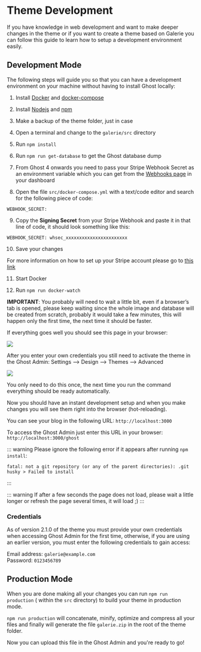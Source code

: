# Theme Development

If you have knowledge in web development and want to make deeper changes in the theme or if you want to create a theme based on Galerie you can follow this guide to learn how to setup a development environment easily.

## Development Mode

The following steps will guide you so that you can have a development environment on your machine without having to install Ghost locally:

1. Install [Docker](https://docs.docker.com/get-docker/) and [docker-compose](https://docs.docker.com/compose/install/)

2. Install [Nodejs](https://nodejs.org/en/download/) and [npm](https://www.npmjs.com/get-npm)

3. Make a backup of the theme folder, just in case

4. Open a terminal and change to the `galerie/src` directory

5. Run `npm install`

6. Run `npm run get-database` to get the Ghost database dump

7. From Ghost 4 onwards you need to pass your Stripe Webhook Secret as an environment variable which you can get from the [Webhooks page](https://dashboard.stripe.com/webhooks) in your dashboard

8. Open the file `src/docker-compose.yml` with a text/code editor and search for the following piece of code:

```
WEBHOOK_SECRET:
```

9. Copy the **Signing Secret** from your Stripe Webhook and paste it in that line of code, it should look something like this:

```
WEBHOOK_SECRET: whsec_xxxxxxxxxxxxxxxxxxxxxxx
```

10. Save your changes

For more information on how to set up your Stripe account please go to [this link](https://ghost.org/help/setup-members/)

11. Start Docker

12. Run `npm run docker-watch`

**IMPORTANT**: You probably will need to wait a little bit, even if a browser’s tab is opened, please keep waiting since the whole image and database will be created from scratch, probably it would take a few minutes, this will happen only the first time, the next time it should be faster.

If everything goes well you should see this page in your browser:

![](https://user-images.githubusercontent.com/1477503/185713373-bd05eb67-cb19-4f8d-b65b-877aab3471f5.png)

After you enter your own credentials you still need to activate the theme in the Ghost Admin: Settings —> Design —> Themes —> Advanced

![](https://res.cloudinary.com/edev/image/upload/v1661973905/galerie/CleanShot_2022-08-31_at_21.24.18.png)

You only need to do this once, the next time you run the command everything should be ready automatically.

Now you should have an instant development setup and when you make changes you will see them right into the browser (hot-reloading).

You can see your blog in the following URL: `http://localhost:3000`

To access the Ghost Admin just enter this URL in your browser: `http://localhost:3000/ghost`

::: warning
Please ignore the following error if it appears after running `npm install`:
```
fatal: not a git repository (or any of the parent directories): .git
husky > Failed to install
```
:::

::: warning
If after a few seconds the page does not load, please wait a little longer or refresh the page several times, it will load ;)
:::

### Credentials

As of version 2.1.0 of the theme you must provide your own credentials when accessing Ghost Admin for the first time, otherwise, if you are using an earlier version, you must enter the following credentials to gain access:

Email address: `galerie@example.com`
<br>
Password: `0123456789`

## Production Mode

When you are done making all your changes you can run `npm run production` ( within the `src` directory) to build your theme in production mode.

`npm run production` will concatenate, minify, optimize and compress all your files and finally will generate the file `galerie.zip` in the root of the theme folder.

Now you can upload this file in the Ghost Admin and you're ready to go!
